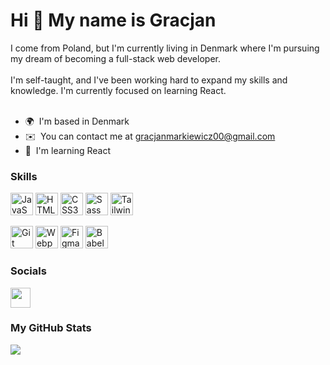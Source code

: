 <!-- ### Hi there 👋
<a href="https://app.daily.dev/markewycz"><img src="https://github.com/Markewycz/markewycz/blob/main/devcard.svg" width="400" alt="Gracjan Markiewicz's Dev Card"/></a> -->

Hi 👋 My name is Gracjan
==========================================================================================================================================

I come from Poland, but I'm currently living in Denmark where I'm pursuing my dream of becoming a full-stack web developer. 
</br></br> I'm self-taught, and I've been working hard to expand my skills and knowledge. I'm currently focused on learning React.
</br></br>

* 🌍  I'm based in Denmark
* ✉️  You can contact me at [gracjanmarkiewicz00@gmail.com](mailto:gracjanmarkiewicz00@gmail.com)
* 🧠  I'm learning React

### Skills


<p align="left">
<a href="https://developer.mozilla.org/en-US/docs/Web/JavaScript" target="_blank" rel="noreferrer"><img src="https://raw.githubusercontent.com/danielcranney/readme-generator/main/public/icons/skills/javascript-colored.svg" width="36" height="36" alt="JavaScript" /></a>
<!-- <a href="https://www.typescriptlang.org/" target="_blank" rel="noreferrer"><img src="https://raw.githubusercontent.com/danielcranney/readme-generator/main/public/icons/skills/typescript-colored.svg" width="36" height="36" alt="TypeScript" /></a> -->
<a href="https://developer.mozilla.org/en-US/docs/Glossary/HTML5" target="_blank" rel="noreferrer"><img src="https://raw.githubusercontent.com/danielcranney/readme-generator/main/public/icons/skills/html5-colored.svg" width="36" height="36" alt="HTML5" /></a>
<a href="https://www.w3.org/TR/CSS/#css" target="_blank" rel="noreferrer"><img src="https://raw.githubusercontent.com/danielcranney/readme-generator/main/public/icons/skills/css3-colored.svg" width="36" height="36" alt="CSS3" /></a>
<a href="https://sass-lang.com/" target="_blank" rel="noreferrer"><img src="https://raw.githubusercontent.com/danielcranney/readme-generator/main/public/icons/skills/sass-colored.svg" width="36" height="36" alt="Sass" /></a>
<a href="https://tailwindcss.com/"><img src="https://github.com/Markewycz/markewycz/assets/118677334/65b54178-5268-4d84-8b99-7557fc891374" width="36" height="36" alt="Tailwind CSS"/></a>




<a href="https://git-scm.com/" target="_blank" rel="noreferrer"><img src="https://raw.githubusercontent.com/danielcranney/readme-generator/main/public/icons/skills/git-colored.svg" width="36" height="36" alt="Git" /></a>
<a href="https://webpack.js.org/" target="_blank" rel="noreferrer"><img src="https://raw.githubusercontent.com/danielcranney/readme-generator/main/public/icons/skills/webpack-colored.svg" width="36" height="36" alt="Webpack" /></a>
<a href="https://www.figma.com/" target="_blank" rel="noreferrer"><img src="https://raw.githubusercontent.com/danielcranney/readme-generator/main/public/icons/skills/figma-colored.svg" width="36" height="36" alt="Figma" /></a>
<a href="https://babeljs.io/"><img src="https://github.com/Markewycz/markewycz/assets/118677334/47879065-08c3-4bf8-9c89-96d481bce618" width="36" height="36" alt="Babel"/></a>
</p>


### Socials

<p align="left">
<a href="https://www.linkedin.com/in/gracjan-markiewicz-88652b258/" target="_blank" rel="noreferrer"><img src="https://raw.githubusercontent.com/danielcranney/readme-generator/main/public/icons/socials/linkedin.svg" width="32" height="32" /></a>
</p>

### My GitHub Stats

<a href="http://www.github.com/markewycz"><img src="https://github-readme-streak-stats.herokuapp.com/?user=markewycz&stroke=ffffff&background=1c1917&ring=0891b2&fire=0891b2&currStreakNum=ffffff&currStreakLabel=0891b2&sideNums=ffffff&sideLabels=ffffff&dates=ffffff&hide_border=true" /></a>

